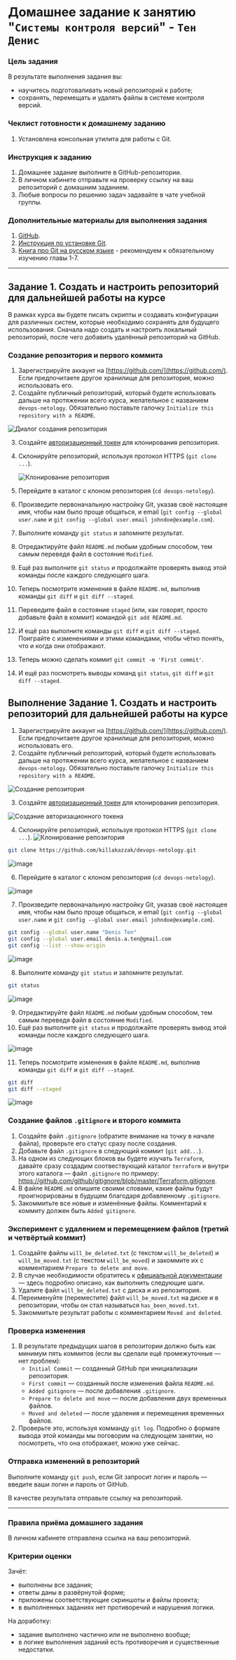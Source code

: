 # Домашнее задание к занятию "`Системы контроля версий`" - `Тен Денис`


### Цель задания

В результате выполнения задания вы: 

* научитесь подготоваливать новый репозиторий к работе;
* сохранять, перемещать и удалять файлы в системе контроля версий.  


### Чеклист готовности к домашнему заданию

1. Установлена консольная утилита для работы с Git.


### Инструкция к заданию

1. Домашнее задание выполните в GitHub-репозитории. 
2. В личном кабинете отправьте на проверку ссылку на ваш репозиторий с домашним заданием.
3. Любые вопросы по решению задач задавайте в чате учебной группы.


### Дополнительные материалы для выполнения задания

1. [GitHub](https://github.com/).
2. [Инструкция по установке Git](https://git-scm.com/downloads).
3. [Книга про  Git на русском языке](https://git-scm.com/book/ru/v2/) - рекомендуем к обязательному изучению главы 1-7.
   

------

## Задание 1. Создать и настроить репозиторий для дальнейшей работы на курсе

В рамках курса вы будете писать скрипты и создавать конфигурации для различных систем, которые необходимо сохранять для будущего использования. 
Сначала надо создать и настроить локальный репозиторий, после чего добавить удалённый репозиторий на GitHub.

### Создание репозитория и первого коммита

1. Зарегистрируйте аккаунт на [https://github.com/](https://github.com/). Если предпочитаете другое хранилище для репозитория, можно использовать его.
2. Создайте публичный репозиторий, который будете использовать дальше на протяжении всего курса, желательное с названием `devops-netology`.
   Обязательно поставьте галочку `Initialize this repository with a README`. 

  ![Диалог создания репозитория](https://raw.githubusercontent.com/netology-code/sysadm-homeworks/devsys10/02-git-01-vcs/img/github-new-repo-1.jpg)
    
3. Создайте [авторизационный токен](https://docs.github.com/en/authentication/keeping-your-account-and-data-secure/creating-a-personal-access-token) для клонирования репозитория.
4. Склонируйте репозиторий, используя протокол HTTPS (`git clone ...`).
 
    ![Клонирование репозитория](https://github.com/netology-code/sysadm-homeworks/blob/devsys10/02-git-01-vcs/img/github-clone-repo-https.jpg)




6. Перейдите в каталог с клоном репозитория (`cd devops-netology`).
7. Произведите первоначальную настройку Git, указав своё настоящее имя, чтобы нам было проще общаться, и email (`git config --global user.name` и `git config --global user.email johndoe@example.com`). 
8. Выполните команду `git status` и запомните результат.
9. Отредактируйте файл `README.md` любым удобным способом, тем самым переведя файл в состояние `Modified`.
10. Ещё раз выполните `git status` и продолжайте проверять вывод этой команды после каждого следующего шага. 
11. Теперь посмотрите изменения в файле `README.md`, выполнив команды `git diff` и `git diff --staged`.
12. Переведите файл в состояние `staged` (или, как говорят, просто добавьте файл в коммит) командой `git add README.md`.
13. И ещё раз выполните команды `git diff` и `git diff --staged`. Поиграйте с изменениями и этими командами, чтобы чётко понять, что и когда они отображают. 
14. Теперь можно сделать коммит `git commit -m 'First commit'`.
15. И ещё раз посмотреть выводы команд `git status`, `git diff` и `git diff --staged`.

## Выполнение Задание 1. Создать и настроить репозиторий для дальнейшей работы на курсе

1. Зарегистрируйте аккаунт на [https://github.com/](https://github.com/). Если предпочитаете другое хранилище для репозитория, можно использовать его.
2. Создайте публичный репозиторий, который будете использовать дальше на протяжении всего курса, желательное с названием `devops-netology`.
   Обязательно поставьте галочку `Initialize this repository with a README`.
   
![Создание репозитория](https://github.com/user-attachments/assets/857dc479-2fb4-4b71-9e09-00dabdf467ed)

3. Создайте [авторизационный токен](https://docs.github.com/en/authentication/keeping-your-account-and-data-secure/creating-a-personal-access-token) для клонирования репозитория.

![Создание авторизационного токена](https://github.com/user-attachments/assets/9947af65-53b1-42ed-b0fe-f3334aa107eb)

4. Склонируйте репозиторий, используя протокол HTTPS (`git clone ...`).
![Клонирование репозитория](https://github.com/user-attachments/assets/2d2295f3-64a1-41a6-8f05-1587738ecb70)

```bash
git clone https://github.com/killakazzak/devops-netology.git
```

![image](https://github.com/user-attachments/assets/cedfebdd-420e-4a14-848a-0f8a7b50e36b)


6. Перейдите в каталог с клоном репозитория (`cd devops-netology`).
   
![image](https://github.com/user-attachments/assets/64d3954a-2334-479e-9e48-3584033e5323)

7. Произведите первоначальную настройку Git, указав своё настоящее имя, чтобы нам было проще общаться, и email (`git config --global user.name` и `git config --global user.email johndoe@example.com`).

```bash
git config --global user.name "Denis Ten"
git config --global user.email denis.a.ten@gmail.com
git config --list --show-origin
```
![image](https://github.com/user-attachments/assets/e645e15c-5d84-4612-86db-6eea257ebe89)


8. Выполните команду `git status` и запомните результат.

```bash
git status
```
![image](https://github.com/user-attachments/assets/4a461287-4a04-4167-a736-17ac1bd096e7)

9. Отредактируйте файл `README.md` любым удобным способом, тем самым переведя файл в состояние `Modified`.
10. Ещё раз выполните `git status` и продолжайте проверять вывод этой команды после каждого следующего шага. 

![image](https://github.com/user-attachments/assets/cf3bfe1b-22e2-482e-831a-7b4a73be8805)

11. Теперь посмотрите изменения в файле `README.md`, выполнив команды `git diff` и `git diff --staged`.
```bash
git diff
git diff --staged
```
![image](https://github.com/user-attachments/assets/d20b018c-7d54-44f2-9d5e-871716a48b76)


### Создание файлов `.gitignore` и второго коммита

1. Создайте файл `.gitignore` (обратите внимание на точку в начале файла), проверьте его статус сразу после создания. 
1. Добавьте файл `.gitignore` в следующий коммит (`git add...`).
1. На одном из следующих блоков вы будете изучать `Terraform`, давайте сразу создадим соотвествующий каталог `terraform` и внутри этого каталога — файл `.gitignore` по примеру: https://github.com/github/gitignore/blob/master/Terraform.gitignore.  
1. В файле `README.md` опишите своими словами, какие файлы будут проигнорированы в будущем благодаря добавленному `.gitignore`.
1. Закоммитьте все новые и изменённые файлы. Комментарий к коммиту должен быть `Added gitignore`.

### Эксперимент с удалением и перемещением файлов (третий и четвёртый коммит)

1. Создайте файлы `will_be_deleted.txt` (с текстом `will_be_deleted`) и `will_be_moved.txt` (с текстом `will_be_moved`) и закоммите их с комментарием `Prepare to delete and move`.
1. В случае необходимости обратитесь к [официальной документации](https://git-scm.com/book/ru/v2/Основы-Git-Запись-изменений-в-репозиторий) — здесь подробно описано, как выполнить следующие шаги. 
1. Удалите файл `will_be_deleted.txt` с диска и из репозитория. 
1. Переименуйте (переместите) файл `will_be_moved.txt` на диске и в репозитории, чтобы он стал называться `has_been_moved.txt`.
1. Закоммитьте результат работы с комментарием `Moved and deleted`.

### Проверка изменения

1. В результате предыдущих шагов в репозитории должно быть как минимум пять коммитов (если вы сделали ещё промежуточные — нет проблем):
    * `Initial Commit` — созданный GitHub при инициализации репозитория. 
    * `First commit` — созданный после изменения файла `README.md`.
    * `Added gitignore` — после добавления `.gitignore`.
    * `Prepare to delete and move` — после добавления двух временных файлов.
    * `Moved and deleted` — после удаления и перемещения временных файлов. 
2. Проверьте это, используя комманду `git log`. Подробно о формате вывода этой команды мы поговорим на следующем занятии, но посмотреть, что она отображает, можно уже сейчас.

### Отправка изменений в репозиторий

Выполните команду `git push`, если Git запросит логин и пароль — введите ваши логин и пароль от GitHub. 

В качестве результата отправьте ссылку на репозиторий. 

----

### Правила приёма домашнего задания

В личном кабинете отправлена ссылка на ваш репозиторий.


### Критерии оценки

Зачёт:

* выполнены все задания;
* ответы даны в развёрнутой форме;
* приложены соответствующие скриншоты и файлы проекта;
* в выполненных заданиях нет противоречий и нарушения логики.

На доработку:

* задание выполнено частично или не выполнено вообще;
* в логике выполнения заданий есть противоречия и существенные недостатки. 
